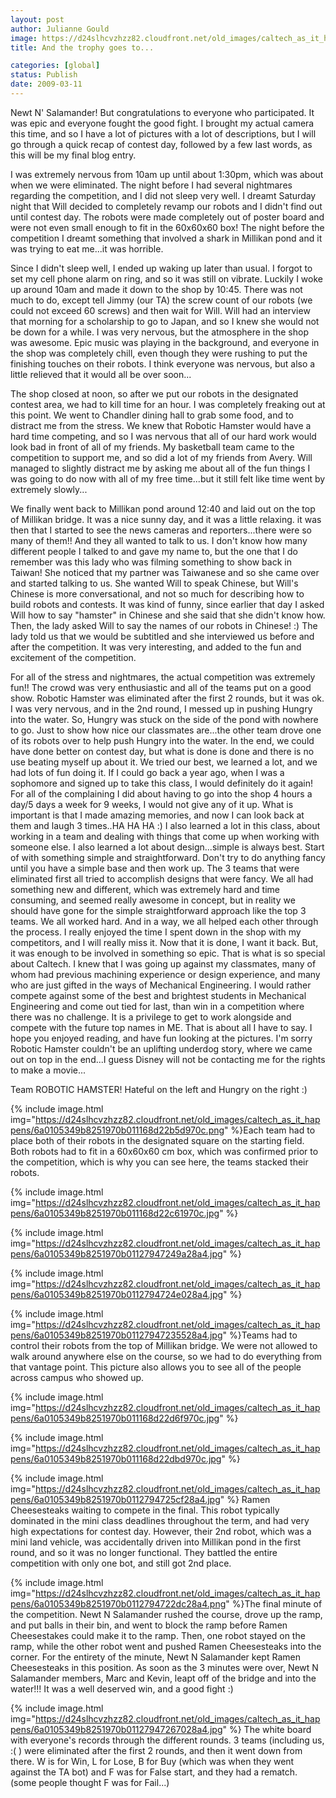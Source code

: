 ```yaml
---
layout: post
author: Julianne Gould
image: https://d24slhcvzhzz82.cloudfront.net/old_images/caltech_as_it_happens/6a0105349b8251970b011168d22aa7970c.png
title: And the trophy goes to...

categories: [global]
status: Publish
date: 2009-03-11
---
```


Newt N' Salamander! But congratulations to everyone who participated. It was epic and everyone fought the good fight. I brought my actual camera this time, and so I have a lot of pictures with a lot of descriptions, but I will go through a quick recap of contest day, followed by a few last words, as this will be my final blog entry.

I was extremely nervous from 10am up until about 1:30pm, which was about when we were eliminated. The night before I had several nightmares regarding the competition, and I did not sleep very well. I dreamt Saturday night that Will decided to completely revamp our robots and I didn't find out until contest day. The robots were made completely out of poster board and were not even small enough to fit in the 60x60x60 box! The night before the competition I dreamt something that involved a shark in Millikan pond and it was trying to eat me...it was horrible.

Since I didn't sleep well, I ended up waking up later than usual. I forgot to set my cell phone alarm on ring, and so it was still on vibrate. Luckily I woke up around 10am and made it down to the shop by 10:45. There was not much to do, except tell Jimmy (our TA) the screw count of our robots (we could not exceed 60 screws) and then wait for Will. Will had an interview that morning for a scholarship to go to Japan, and so I knew she would not be down for a while. I was very nervous, but the atmosphere in the shop was awesome. Epic music was playing in the background, and everyone in the shop was completely chill, even though they were rushing to put the finishing touches on their robots. I think everyone was nervous, but also a little relieved that it would all be over soon...

The shop closed at noon, so after we put our robots in the designated contest area, we had to kill time for an hour. I was completely freaking out at this point. We went to Chandler dining hall to grab some food, and to distract me from the stress. We knew that Robotic Hamster would have a hard time competing, and so I was nervous that all of our hard work would look bad in front of all of my friends. My basketball team came to the competition to support me, and so did a lot of my friends from Avery. Will managed to slightly distract me by asking me about all of the fun things I was going to do now with all of my free time...but it still felt like time went by extremely slowly...

We finally went back to Millikan pond around 12:40 and laid out on the top of Millikan bridge. It was a nice sunny day, and it was a little relaxing. it was then that I started to see the news cameras and reporters...there were so many of them!! And they all wanted to talk to us. I don't know how many different people I talked to and gave my name to, but the one that I do remember was this lady who was filming something to show back in Taiwan! She noticed that my partner was Taiwanese and so she came over and started talking to us. She wanted Will to speak Chinese, but Will's Chinese is more conversational, and not so much for describing how to build robots and contests. It was kind of funny, since earlier that day I asked Will how to say "hamster" in Chinese and she said that she didn't know how. Then, the lady asked Will to say the names of our robots in Chinese! :) The lady told us that we would be subtitled and she interviewed us before and after the competition. It was very interesting, and added to the fun and excitement of the competition.

For all of the stress and nightmares, the actual competition was extremely fun!! The crowd was very enthusiastic and all of the teams put on a good show. Robotic Hamster was eliminated after the first 2 rounds, but it was ok. I was very nervous, and in the 2nd round, I messed up in pushing Hungry into the water. So, Hungry was stuck on the side of the pond with nowhere to go. Just to show how nice our classmates are...the other team drove one of its robots over to help push Hungry into the water. 
In the end, we could have done better on contest day, but what is done is done and there is no use beating myself up about it. We tried our best, we learned a lot, and we had lots of fun doing it. If I could go back a year ago, when I was a sophomore and signed up to take this class, I would definitely do it again! For all of the complaining I did about having to go into the shop 4 hours a day/5 days a week for 9 weeks, I would not give any of it up. What is important is that I made amazing memories, and now I can look back at them and laugh 3 times..HA HA HA :) I also learned a lot in this class, about working in a team and dealing with things that come up when working with someone else. I also learned a lot about design...simple is always best. Start of with something simple and straightforward. Don't try to do anything fancy until you have a simple base and then work up. The 3 teams that were eliminated first all tried to accomplish designs that were fancy. We all had something new and different, which was extremely hard and time consuming, and seemed really awesome in concept, but in reality we should have gone for the simple straightforward approach like the top 3 teams. 
We all worked hard. And in a way, we all helped each other through the process. I really enjoyed the time I spent down in the shop with my competitors, and I will really miss it. Now that it is done, I want it back. But, it was enough to be involved in something so epic. That is what is so special about Caltech. I knew that I was going up against my classmates, many of whom had previous machining experience or design experience, and many who are just gifted in the ways of Mechanical Engineering. I would rather compete against some of the best and brightest students in Mechanical Engineering and come out tied for last, than win in a competition where there was no challenge. It is a privilege to get to work alongside and compete with the future top names in ME. 
That is about all I have to say. I hope you enjoyed reading, and have fun looking at the pictures. I'm sorry Robotic Hamster couldn't be an uplifting underdog story, where we came out on top in the end...I guess Disney will not be contacting me for the rights to make a movie...

 Team ROBOTIC HAMSTER! Hateful on the left and Hungry on the right :)

{% include image.html img="https://d24slhcvzhzz82.cloudfront.net/old_images/caltech_as_it_happens/6a0105349b8251970b011168d22b5d970c.png" %}Each team had to place both of their robots in the designated square on the starting field. Both robots had to fit in a 60x60x60 cm box, which was confirmed prior to the competition, which is why you can see here, the teams stacked their robots.


{% include image.html img="https://d24slhcvzhzz82.cloudfront.net/old_images/caltech_as_it_happens/6a0105349b8251970b011168d22c61970c.jpg" %}

{% include image.html img="https://d24slhcvzhzz82.cloudfront.net/old_images/caltech_as_it_happens/6a0105349b8251970b01127947249a28a4.jpg" %}

{% include image.html img="https://d24slhcvzhzz82.cloudfront.net/old_images/caltech_as_it_happens/6a0105349b8251970b0112794724e028a4.jpg" %}
 

{% include image.html img="https://d24slhcvzhzz82.cloudfront.net/old_images/caltech_as_it_happens/6a0105349b8251970b01127947235528a4.jpg" %}Teams had to control their robots from the top of Millikan bridge. We were not allowed to walk around anywhere else on the course, so we had to do everything from that vantage point. This picture also allows you to see all of the people across campus who showed up.


{% include image.html img="https://d24slhcvzhzz82.cloudfront.net/old_images/caltech_as_it_happens/6a0105349b8251970b011168d22d6f970c.jpg" %}

{% include image.html img="https://d24slhcvzhzz82.cloudfront.net/old_images/caltech_as_it_happens/6a0105349b8251970b011168d22dbd970c.jpg" %}

{% include image.html img="https://d24slhcvzhzz82.cloudfront.net/old_images/caltech_as_it_happens/6a0105349b8251970b0112794725cf28a4.jpg" %} 
Ramen Cheesesteaks waiting to compete in the final. This robot typically dominated in the mini class deadlines throughout the term, and had very high expectations for contest day. However, their 2nd robot, which was a mini land vehicle, was accidentally driven into Millikan pond in the first round, and so it was no longer functional. They battled the entire competition with only one bot, and still got 2nd place.


{% include image.html img="https://d24slhcvzhzz82.cloudfront.net/old_images/caltech_as_it_happens/6a0105349b8251970b0112794722dc28a4.png" %}The final minute of the competition. Newt N Salamander rushed the course, drove up the ramp, and put balls in their bin, and went to block the ramp before Ramen Cheesestakes could make it to the ramp. Then, one robot stayed on the ramp, while the other robot went and pushed Ramen Cheesesteaks into the corner. For the entirety of the minute, Newt N Salamander kept Ramen Cheesesteaks in this position. As soon as the 3 minutes were over, Newt N Salamander members, Marc and Kevin, leapt off of the bridge and into the water!!! It was a well deserved win, and a good fight :)

{% include image.html img="https://d24slhcvzhzz82.cloudfront.net/old_images/caltech_as_it_happens/6a0105349b8251970b01127947267028a4.jpg" %}
The white board with everyone's records through the different rounds. 3 teams (including us, :( ) were eliminated after the first 2 rounds, and then it went down from there. W is for Win, L for Lose, B for Buy (which was when they went against the TA bot) and F was for False start, and they had a rematch. (some people thought F was for Fail...) 
 
